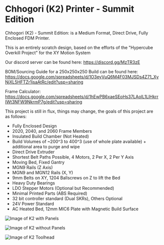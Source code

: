 # Chhogori (K2) Printer - Summit Edition

Chhogori (K2) - Summit Edition: is a Medium Format, Direct Drive, Fully Enclosed FDM Printer.

This is an entirely scratch design, based on the efforts of the "Hypercube Overkill Project" for the XY Motion System

Our discord server can be found here: https://discord.gg/MzTR3zE

BOM/Sourcing Guide for a 250x250x250 Build can be found here: https://docs.google.com/spreadsheets/d/1O3eyVuQ6M4F03MJSDs4Z71_XyNjXL5HFTZr1jsaAtRc/edit?usp=sharing

Frame Calculator: https://docs.google.com/spreadsheets/d/1hEwPB6xaeSEoHs37LAolL1LlHkrrIWt3NFW9NkrmP7g/edit?usp=sharing

This project is still in flux, things may change, the goals of this project are as follows:

- Fully Enclosed Design
- 2020, 2040, and 2060 Frame Members
- Insulated Build Chamber (Not Heated)
- Build Volumes of ~200^3 to 400^3 (use of whole plate available) + additional area to purge and wipe
- Direct Drive Extruder
- Shortest Belt Paths Possible, 4 Motors, 2 Per X, 2 Per Y Axis
- Moving Bed, Fixed Gantry
- MGN9 Rails (Z Axis)
- MGN9 and MGN12 Rails (X, Y)
- 9mm Belts on XY, 1204 Ballscrews on Z to lift the Bed
- Heavy Duty Bearings
- LDO Stepper Motors (Optional but Recommended)
- Minimal Printed Parts (ABS Required)
- 32 bit controller standard (Dual SKRs), Others Optional
- 24V Power Standard
- AC Heated Bed, 12mm MIC6 Plate with Magnetic Build Surface

 ![Image of K2 with Panels](https://raw.githubusercontent.com/Annex-Engineering/K2/master/Images/ISO_Lit.JPG?raw=true)
 
 ![Image of K2 without Panels](https://raw.githubusercontent.com/Annex-Engineering/K2/master/Images/ISO_No_Panels.JPG?raw=true)
 
 ![Image of K2 Toolhead](https://raw.githubusercontent.com/Annex-Engineering/K2/master/Images/Toolhead.JPG?raw=true)
